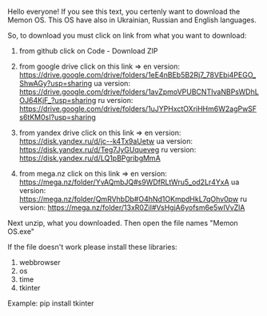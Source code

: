 Hello everyone! If you see this text, you certenly want to download the Memon OS. This OS have also in Ukrainian, Russian and English languages.

So, to download you must click on link from what you want to download:
1. from github          click on Code - Download ZIP

2. from google drive    click on this link => en version: https://drive.google.com/drive/folders/1eE4nBEb5B2Rj7_78VEbi4PEGO_ShwAGy?usp=sharing
                                              ua version: https://drive.google.com/drive/folders/1avZpmoVPUBCNTIvaNBPsWDhLOJ64KjF_?usp=sharing
                                              ru version: https://drive.google.com/drive/folders/1uJYPHxctOXriHHm6W2agPwSFs6tKM0sI?usp=sharing
                                              
3. from yandex drive    click on this link => en version: https://disk.yandex.ru/d/jc--k4Tx9aUetw
                                              ua version: https://disk.yandex.ru/d/Teg7JyGUqueveg
                                              ru version: https://disk.yandex.ru/d/LQ1pBPgribgMmA
                                              
4. from mega.nz             click on this link => en version: https://mega.nz/folder/YvAQmbJQ#s9WDfRLtWru5_od2Lr4YxA
                                                  ua version: https://mega.nz/folder/QmRVhbDb#O4hNd1OKmpdHkL7qOhv0pw
                                                  ru version: https://mega.nz/folder/13xR0ZiI#VsHgjA6yofsm6e5wIVvZlA

Next unzip, what you downloaded. Then open the file names "Memon OS.exe"

If the file doesn't work please install these libraries:
1. webbrowser
2. os
3. time
4. tkinter

Example: pip install tkinter
